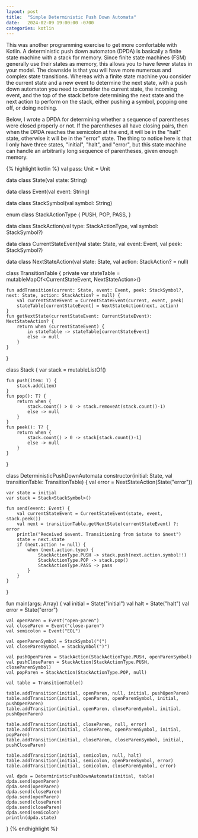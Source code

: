 ```yaml
---
layout: post
title:  "Simple Deterministic Push Down Automata"
date:   2024-02-09 19:00:00 -0700
categories: kotlin
---
```


This was another programming exercise to get more comfortable with Kotlin. A deterministic push down automaton (DPDA) is basically a finite state machine with a stack for memory. Since finite state machines (FSM) generally use their states as memory, this allows you to have fewer states in your model. The downside is that you will have more numerous and complex state transitions. Whereas with a finite state machine you consider the current state and a new event to determine the next state, with a push down automaton you need to consider the current state, the incoming event, and the top of the stack before determining the next state and the next action to perform on the stack, either pushing a symbol, popping one off, or doing nothing.

Below, I wrote a DPDA for determining whether a sequence of parentheses were closed properly or not. If the parentheses all have closing pairs, then when the DPDA reaches the semicolon at the end, it will be in the "halt" state, otherwise it will be in the "error" state. The thing to notice here is that I only have three states, "initial", "halt", and "error", but this state machine can handle an arbitrarily long sequence of parentheses, given enough memory.

{% highlight kotlin %}
val pass: Unit = Unit

data class State(val state: String)

data class Event(val event: String)

data class StackSymbol(val symbol: String)

enum class StackActionType {
    PUSH,
    POP,
    PASS,
}

data class StackAction(val type: StackActionType, val symbol: StackSymbol?)

data class CurrentStateEvent(val state: State, val event: Event, val peek: StackSymbol?)

data class NextStateAction(val state: State, val action: StackAction? = null)

class TransitionTable {
    private var stateTable = mutableMapOf<CurrentStateEvent, NextStateAction>()

    fun addTransition(current: State, event: Event, peek: StackSymbol?, next: State, action: StackAction? = null) {
        val currentStateEvent = CurrentStateEvent(current, event, peek)
        stateTable[currentStateEvent] = NextStateAction(next, action)
    }
    fun getNextState(currentStateEvent: CurrentStateEvent): NextStateAction? {
        return when (currentStateEvent) {
            in stateTable -> stateTable[currentStateEvent]
            else -> null
        }
    }
}

class Stack<T> {
    var stack = mutableListOf<T>()

    fun push(item: T) {
        stack.add(item)
    }
    fun pop(): T? {
        return when {
            stack.count() > 0 -> stack.removeAt(stack.count()-1)
            else -> null
        }
    }
    fun peek(): T? {
        return when {
            stack.count() > 0 -> stack[stack.count()-1]
            else -> null
        }
    }
}

class DeterministicPushDownAutomata constructor(initial: State, val transitionTable: TransitionTable) {
    val error = NextStateAction(State("error"))

    var state = initial
    var stack = Stack<StackSymbol>()

    fun send(event: Event) {
        val currentStateEvent = CurrentStateEvent(state, event, stack.peek())
        val next = transitionTable.getNextState(currentStateEvent) ?: error
        println("Received $event. Transitioning from $state to $next")
        state = next.state
        if (next.action != null) {
            when (next.action.type) {
                StackActionType.PUSH -> stack.push(next.action.symbol!!)
                StackActionType.POP -> stack.pop()
                StackActionType.PASS -> pass
            }
        }
    }
}

fun main(args: Array<String>) {
    val initial = State("initial")
    val halt = State("halt")
    val error = State("error")

    val openParen = Event("open-paren")
    val closeParen = Event("close-paren")
    val semicolon = Event("EOL")

    val openParenSymbol = StackSymbol("(")
    val closeParenSymbol = StackSymbol(")")

    val pushOpenParen = StackAction(StackActionType.PUSH, openParenSymbol)
    val pushCloseParen = StackAction(StackActionType.PUSH, closeParenSymbol)
    val popParen = StackAction(StackActionType.POP, null)

    val table = TransitionTable()

    table.addTransition(initial, openParen, null, initial, pushOpenParen)
    table.addTransition(initial, openParen, openParenSymbol, initial, pushOpenParen)
    table.addTransition(initial, openParen, closeParenSymbol, initial, pushOpenParen)

    table.addTransition(initial, closeParen, null, error)
    table.addTransition(initial, closeParen, openParenSymbol, initial, popParen)
    table.addTransition(initial, closeParen, closeParenSymbol, initial, pushCloseParen)

    table.addTransition(initial, semicolon, null, halt)
    table.addTransition(initial, semicolon, openParenSymbol, error)
    table.addTransition(initial, semicolon, closeParenSymbol, error)

    val dpda = DeterministicPushDownAutomata(initial, table)
    dpda.send(openParen)
    dpda.send(openParen)
    dpda.send(closeParen)
    dpda.send(openParen)
    dpda.send(closeParen)
    dpda.send(closeParen)
    dpda.send(semicolon)
    println(dpda.state)
}
{% endhighlight %}

